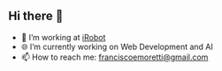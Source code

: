 ## Hi there 👋

- 🏢 I’m working at [iRobot](http://irobot.com/)
- 🌐 I’m currently working on Web Development and AI
- 📫 How to reach me: [franciscoemoretti@gmail.com](https://twitter.com/franmoretti_)

